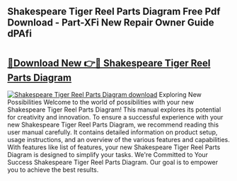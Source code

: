 ## Shakespeare Tiger Reel Parts Diagram Free Pdf Download - Part-XFi New Repair Owner Guide dPAfi

# <h2><a href="http://dfjcr1.blite.top/?on=Shakespeare+Tiger+Reel+Parts+Diagram">🔗Download New 👉🔴 Shakespeare Tiger Reel Parts Diagram</a></h2>

[![Shakespeare Tiger Reel Parts Diagram download](https://i.imgur.com/lujVjoI.png)](http://dfjcr1.blite.top/?on=Shakespeare+Tiger+Reel+Parts+Diagram)
Exploring New Possibilities Welcome to the world of possibilities with your new Shakespeare Tiger Reel Parts Diagram! This manual explores its potential for creativity and innovation. To ensure a successful experience with your new Shakespeare Tiger Reel Parts Diagram, we recommend reading this user manual carefully. It contains detailed information on product setup, usage instructions, and an overview of the various features and capabilities. With features like list of features, your new Shakespeare Tiger Reel Parts Diagram is designed to simplify your tasks. We're Committed to Your Success Shakespeare Tiger Reel Parts Diagram. Our goal is to empower you to achieve the best results.
